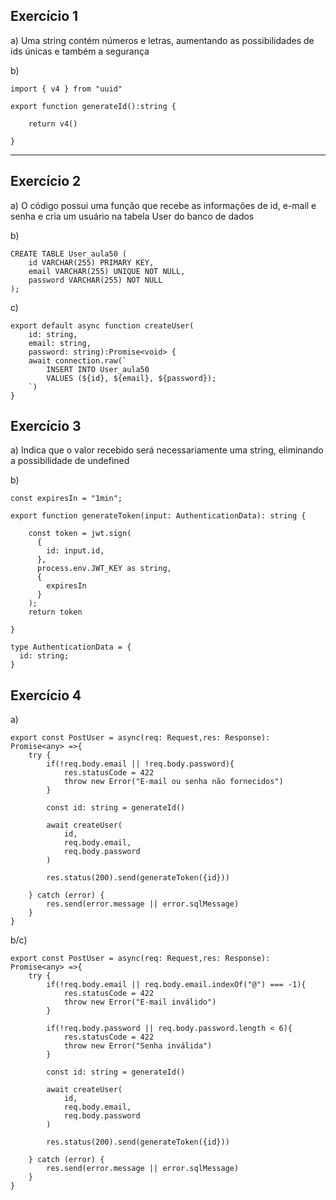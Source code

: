 ## Exercício 1

a) Uma string contém números e letras, aumentando as possibilidades de ids únicas e também a segurança

b)
```
import { v4 } from "uuid"

export function generateId():string {

    return v4()

}
```

---

## Exercício 2
a) O código possui uma função que recebe as informações de id, e-mail e senha e cria um usuário na tabela User do banco de dados

b)
```
CREATE TABLE User_aula50 (
	id VARCHAR(255) PRIMARY KEY,
    email VARCHAR(255) UNIQUE NOT NULL,
    password VARCHAR(255) NOT NULL
);
```

c)
```
export default async function createUser(
    id: string, 
    email: string, 
    password: string):Promise<void> {
    await connection.raw(`
        INSERT INTO User_aula50
        VALUES (${id}, ${email}, ${password});
    `)
}
```

## Exercício 3

a) Indica que o valor recebido será necessariamente uma string, eliminando a possibilidade de undefined

b)
```
const expiresIn = "1min";

export function generateToken(input: AuthenticationData): string {

    const token = jwt.sign(
      {
        id: input.id,
      },
      process.env.JWT_KEY as string,
      {
        expiresIn
      }
    );
    return token

}

type AuthenticationData = {
  id: string;
}
```

## Exercício 4

a)
```
export const PostUser = async(req: Request,res: Response): Promise<any> =>{
    try {
        if(!req.body.email || !req.body.password){
            res.statusCode = 422
            throw new Error("E-mail ou senha não fornecidos")
        }

        const id: string = generateId()

        await createUser(
            id,
            req.body.email,
            req.body.password
        )

        res.status(200).send(generateToken({id}))

    } catch (error) {
        res.send(error.message || error.sqlMessage)
    }
}
```

b/c)
```
export const PostUser = async(req: Request,res: Response): Promise<any> =>{
    try {
        if(!req.body.email || req.body.email.indexOf("@") === -1){
            res.statusCode = 422
            throw new Error("E-mail inválido")
        }

        if(!req.body.password || req.body.password.length < 6){
            res.statusCode = 422
            throw new Error("Senha inválida")
        }

        const id: string = generateId()

        await createUser(
            id,
            req.body.email,
            req.body.password
        )

        res.status(200).send(generateToken({id}))

    } catch (error) {
        res.send(error.message || error.sqlMessage)
    }
}
```


